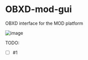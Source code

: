 # OBXD-mod-gui

OBXD interface for the MOD platform

![image](https://user-images.githubusercontent.com/1137715/176910563-c76abaf4-83c7-4a4b-8449-d538415c1832.png)


TODO:
  - [ ] #1

